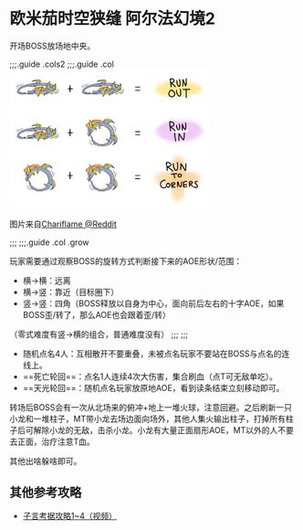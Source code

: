 # 欧米茄时空狭缝 阿尔法幻境2

开场BOSS放场地中央。

;;;.guide .cols2
;;;.guide .col
<img src="./duty.assets/588.png" width="350px" />

图片来自[Chariflame @Reddit](https://www.reddit.com/r/ffxiv/comments/9hg1v8/i_made_myself_a_silly_visual_o10_guide_since_all/)

;;;
;;;.guide .col .grow

玩家需要通过观察BOSS的旋转方式判断接下来的AOE形状/范围：

* 横→横：远离
* 横→竖：靠近（目标圈下）
* 竖→竖：四角（BOSS释放以自身为中心，面向前后左右的十字AOE，如果BOSS歪/转了，那么AOE也会跟着歪/转）

（零式难度有竖→横的组合，普通难度没有）
;;;
;;;

* 随机点名4人：互相散开不要重叠，未被点名玩家不要站在BOSS与点名的连线上。
* ==死亡轮回==：点名1人连续4次大伤害，集合刷血（点T可无敌单吃）。
* ==天光轮回==：随机点名玩家放原地AOE，看到读条结束立刻移动即可。

转场后BOSS会有一次从北场来的俯冲+地上一堆火球，注意回避。之后刷新一只小龙和一堆柱子，<Role name="tank" />MT带小龙去场边面向场外，<Role name="tank" /><Role name="healer" /><Role name="dps" />其他人集火输出柱子，打掉所有柱子后可解除小龙的无敌，击杀小龙。小龙有大量正面扇形AOE，MT以外的人不要去正面，<Role name="healer" />治疗注意T血。

其他出啥躲啥即可。

## 其他参考攻略

* [子言考据攻略1~4（视频）](https://www.bilibili.com/video/av39719792/)
